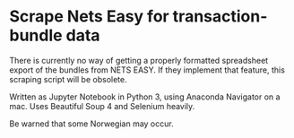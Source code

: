 # Scrape Nets Easy for transaction-bundle data
There is currently no way of getting a properly formatted spreadsheet export of the bundles from NETS EASY. If they implement that feature, this scraping script will be obsolete.

Written as Jupyter Notebook in Python 3, using Anaconda Navigator on a mac.
Uses Beautiful Soup 4 and Selenium heavily.

Be warned that some Norwegian may occur.

